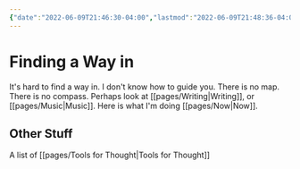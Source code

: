 ```yaml
---
{"date":"2022-06-09T21:46:30-04:00","lastmod":"2022-06-09T21:48:36-04:00","dg-publish":true,"dg-permalink":"findingawayin","permalink":"/findingawayin/","dgHomeLink":true,"dgPassFrontmatter":true}
---
```


# Finding a Way in

It's hard to find a way in. I don't know how to guide you. There is no map. There is no compass. Perhaps look at [[pages/Writing|Writing]], or [[pages/Music|Music]]. Here is what I'm doing [[pages/Now|Now]].

## Other Stuff
A list of [[pages/Tools for Thought|Tools for Thought]]
